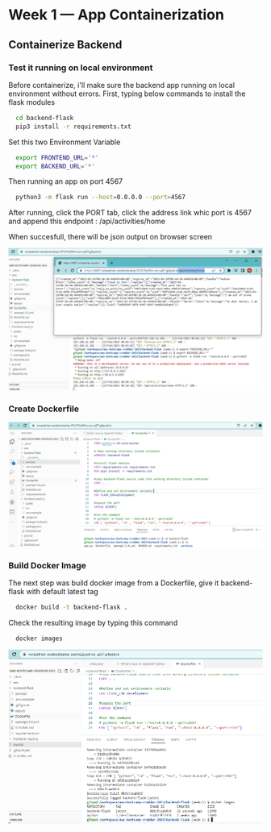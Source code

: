 # Week 1 — App Containerization

## Containerize Backend 

### Test it running on local environment

Before containerize, i'll make sure the backend app running on local environment without errors.
First, typing below commands to install the flask modules

```sh
  cd backend-flask
  pip3 install -r requirements.txt
```

Set this two Environment Variable

```sh
  export FRONTEND_URL='*'
  export BACKEND_URL='*'
```

Then running an app on port 4567

```sh
  python3 -m flask run --host=0.0.0.0 --port=4567
```
After running, click the PORT tab, click the address link whic port is 4567 and append this endpoint : /api/activities/home

When succesfull, there will be json output on browser screen

![Running Test](assets/week1/running-test-backend.png)


### Create Dockerfile

![Create Dockerfile](assets/week1/Create-Dockerfile.png)


### Build Docker Image

The next step was build docker image from a Dockerfile, give it backend-flask with default latest tag

```sh
  docker build -t backend-flask .
```
Check the resulting image by typing this command

```sh
  docker images
```
![Create Docker Image](assets/week1/build-backend-flask-image.png)






